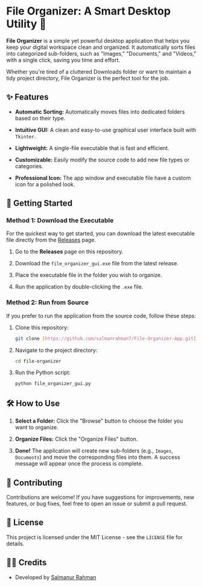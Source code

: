 # File Organizer: A Smart Desktop Utility 🧹

**File Organizer** is a simple yet powerful desktop application that helps you keep your digital workspace clean and organized. It automatically sorts files into categorized sub-folders, such as "Images," "Documents," and "Videos," with a single click, saving you time and effort.

Whether you're tired of a cluttered Downloads folder or want to maintain a tidy project directory, File Organizer is the perfect tool for the job.

## ✨ Features

* **Automatic Sorting:** Automatically moves files into dedicated folders based on their type.

* **Intuitive GUI:** A clean and easy-to-use graphical user interface built with `Tkinter`.

* **Lightweight:** A single-file executable that is fast and efficient.

* **Customizable:** Easily modify the source code to add new file types or categories.

* **Professional Icon:** The app window and executable file have a custom icon for a polished look.

## 🚀 Getting Started

### Method 1: Download the Executable

For the quickest way to get started, you can download the latest executable file directly from the [Releases](https://github.com/salmanrahman7/File-Organizer-App/releases) page.

1.  Go to the **Releases** page on this repository.

2.  Download the `file_organizer_gui.exe` file from the latest release.

3.  Place the executable file in the folder you wish to organize.

4.  Run the application by double-clicking the `.exe` file.

### Method 2: Run from Source

If you prefer to run the application from the source code, follow these steps:

1.  Clone this repository:

    ```bash
    git clone [https://github.com/salmanrahman7/File-Organizer-App.git](https://github.com/salmanrahman7/File-Organizer-App.git)
    ```

2.  Navigate to the project directory:

    ```bash
    cd file-organizer
    ```

3.  Run the Python script:

    ```bash
    python file_organizer_gui.py
    ```

## 🛠️ How to Use

1.  **Select a Folder:** Click the "Browse" button to choose the folder you want to organize.

2.  **Organize Files:** Click the "Organize Files" button.

3.  **Done!** The application will create new sub-folders (e.g., `Images`, `Documents`) and move the corresponding files into them. A success message will appear once the process is complete.

## 🤝 Contributing

Contributions are welcome! If you have suggestions for improvements, new features, or bug fixes, feel free to open an issue or submit a pull request.

## 📝 License

This project is licensed under the MIT License - see the `LICENSE` file for details.

## 👨‍💻 Credits

* Developed by [Salmanur Rahman](https://github.com/salmanrahman7)